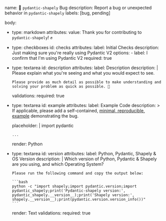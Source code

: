 name: 🐛 `pydantic-shapely` Bug
description: Report a bug or unexpected behavior in `pydantic-shapely`
labels: [bug, pending]

body:
  - type: markdown
    attributes:
      value:  Thank you for contributing to `pydantic-shapely`! ✊

  - type: checkboxes
    id: checks
    attributes:
      label: Initial Checks
      description: Just making sure you're really using Pydantic V2
      options:
        - label: I confirm that I'm using Pydantic V2
          required: true

  - type: textarea
    id: description
    attributes:
      label: Description
      description: |
        Please explain what you're seeing and what you would expect to see.

        Please provide as much detail as possible to make understanding and solving your problem as quick as possible. 🙏
    validations:
      required: true

  - type: textarea
    id: example
    attributes:
      label: Example Code
      description: >
        If applicable, please add a self-contained,
        [minimal, reproducible, example](https://stackoverflow.com/help/minimal-reproducible-example)
        demonstrating the bug.

      placeholder: |
        import pydantic

        ...
      render: Python

  - type: textarea
    id: version
    attributes:
      label: Python, Pydantic, Shapely & OS Version
      description: |
        Which version of Python, Pydantic & Shapely are you using, and which Operating System?

        Please run the following command and copy the output below:

        ```bash
        python -c "import shapely;import pydantic.version;import pydantic_shapely;print('Pydantic-shapely version:', pydantic_shapely.__version__);print('Shapely version:', shapely.__version__);print(pydantic.version.version_info())"
        ```

      render: Text
    validations:
      required: true
